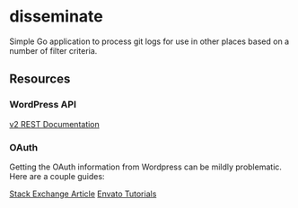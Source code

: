 # disseminate

Simple Go application to process git logs for use in other places based on a number of filter criteria.

## Resources

### WordPress API

[v2 REST Documentation](http://v2.wp-api.org/reference/posts/)


### OAuth

Getting the OAuth information from Wordpress can be mildly problematic.  Here are a couple guides:

[Stack Exchange Article](https://wordpress.stackexchange.com/questions/213006/how-to-use-oauth-authentication-with-rest-api-via-curl-commands/239873#239873)
[Envato Tutorials](https://code.tutsplus.com/tutorials/wp-rest-api-setting-up-and-using-oauth-10a-authentication--cms-24797)
